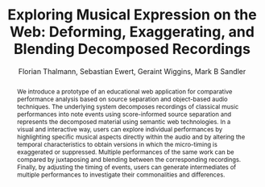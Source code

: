 --- 
  title: "Exploring Musical Expression on the Web: Deforming, Exaggerating, and Blending Decomposed Recordings" 
  abstract: "We introduce a prototype of an educational web application for comparative performance analysis based on source separation and object-based audio techniques. The underlying system decomposes recordings of classical music performances into note events using score-informed source separation and represents the decomposed material using semantic web technologies. In a visual and interactive way, users can explore individual performances by highlighting specific musical aspects directly within the audio and by altering the temporal characteristics to obtain versions in which the micro-timing is exaggerated or suppressed. Multiple performances of the same work can be compared by juxtaposing and blending between the corresponding recordings. Finally, by adjusting the timing of events, users can generate intermediates of multiple performances to investigate their commonalities and differences." 
  address: "London" 
  author: "Florian Thalmann, Sebastian Ewert, Geraint Wiggins, Mark B Sandler" 
  booktitle: "Proceedings of the International Web Audio Conference" 
  editor: "Florian Thalmann, Sebastian Ewert" 
  month: "Proceedings of the International Web Audio Conference"
  pages: "" 
  publisher: "Queen Mary University of London" 
  series: "WAC '17"
  type: "Poster"  
  year: "2017" 
  id: "2017_EA_62" 
  tags: year2017 
  pdflink: /_data/papers/pdf/2017/2017_62.pdf
  ISSN: 2663-5844
---
